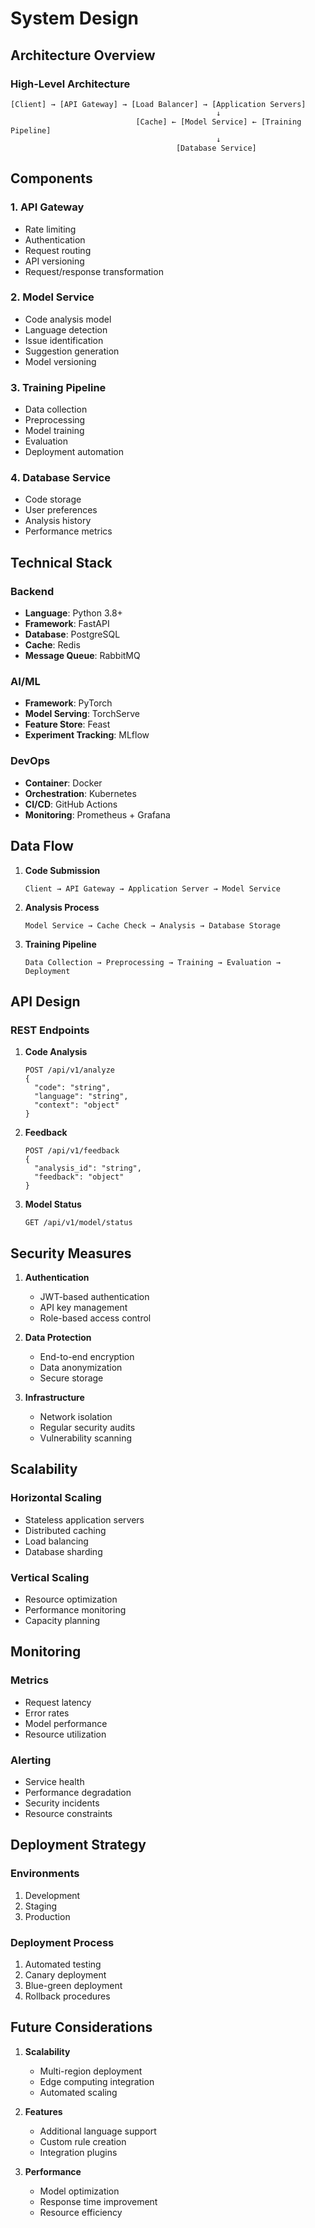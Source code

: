 # System Design

## Architecture Overview

### High-Level Architecture
```
[Client] → [API Gateway] → [Load Balancer] → [Application Servers]
                                              ↓
                            [Cache] ← [Model Service] ← [Training Pipeline]
                                              ↓
                                     [Database Service]
```

## Components

### 1. API Gateway
- Rate limiting
- Authentication
- Request routing
- API versioning
- Request/response transformation

### 2. Model Service
- Code analysis model
- Language detection
- Issue identification
- Suggestion generation
- Model versioning

### 3. Training Pipeline
- Data collection
- Preprocessing
- Model training
- Evaluation
- Deployment automation

### 4. Database Service
- Code storage
- User preferences
- Analysis history
- Performance metrics

## Technical Stack

### Backend
- **Language**: Python 3.8+
- **Framework**: FastAPI
- **Database**: PostgreSQL
- **Cache**: Redis
- **Message Queue**: RabbitMQ

### AI/ML
- **Framework**: PyTorch
- **Model Serving**: TorchServe
- **Feature Store**: Feast
- **Experiment Tracking**: MLflow

### DevOps
- **Container**: Docker
- **Orchestration**: Kubernetes
- **CI/CD**: GitHub Actions
- **Monitoring**: Prometheus + Grafana

## Data Flow

1. **Code Submission**
   ```
   Client → API Gateway → Application Server → Model Service
   ```

2. **Analysis Process**
   ```
   Model Service → Cache Check → Analysis → Database Storage
   ```

3. **Training Pipeline**
   ```
   Data Collection → Preprocessing → Training → Evaluation → Deployment
   ```

## API Design

### REST Endpoints

1. **Code Analysis**
   ```
   POST /api/v1/analyze
   {
     "code": "string",
     "language": "string",
     "context": "object"
   }
   ```

2. **Feedback**
   ```
   POST /api/v1/feedback
   {
     "analysis_id": "string",
     "feedback": "object"
   }
   ```

3. **Model Status**
   ```
   GET /api/v1/model/status
   ```

## Security Measures

1. **Authentication**
   - JWT-based authentication
   - API key management
   - Role-based access control

2. **Data Protection**
   - End-to-end encryption
   - Data anonymization
   - Secure storage

3. **Infrastructure**
   - Network isolation
   - Regular security audits
   - Vulnerability scanning

## Scalability

### Horizontal Scaling
- Stateless application servers
- Distributed caching
- Load balancing
- Database sharding

### Vertical Scaling
- Resource optimization
- Performance monitoring
- Capacity planning

## Monitoring

### Metrics
- Request latency
- Error rates
- Model performance
- Resource utilization

### Alerting
- Service health
- Performance degradation
- Security incidents
- Resource constraints

## Deployment Strategy

### Environments
1. Development
2. Staging
3. Production

### Deployment Process
1. Automated testing
2. Canary deployment
3. Blue-green deployment
4. Rollback procedures

## Future Considerations

1. **Scalability**
   - Multi-region deployment
   - Edge computing integration
   - Automated scaling

2. **Features**
   - Additional language support
   - Custom rule creation
   - Integration plugins

3. **Performance**
   - Model optimization
   - Response time improvement
   - Resource efficiency 